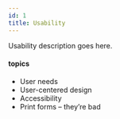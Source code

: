 ```yaml
---
id: 1
title: Usability
---
```


Usability description goes here. 

#### topics
- User needs
- User-centered design
- Accessibility
- Print forms – they’re bad

